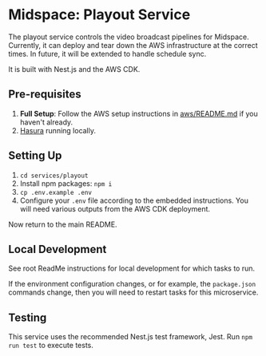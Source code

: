 # Midspace: Playout Service

The playout service controls the video broadcast pipelines for Midspace. Currently, it can deploy and tear down the AWS infrastructure at the correct times. In future, it will be extended to handle schedule sync.

It is built with Nest.js and the AWS CDK.

## Pre-requisites

1. **Full Setup**: Follow the AWS setup instructions in
   [aws/README.md](../../aws/README.md) if you haven't already.
1. [Hasura](../../hasura/README.md) running locally.

## Setting Up

1. `cd services/playout`
1. Install npm packages: `npm i`
1. `cp .env.example .env`
1. Configure your `.env` file according to the embedded instructions. You will need various outputs from the AWS CDK deployment.

Now return to the main README.

## Local Development

See root ReadMe instructions for local development for which tasks to run.

If the environment configuration changes, or for example, the `package.json`
commands change, then you will need to restart tasks for this microservice.

## Testing

This service uses the recommended Nest.js test framework, Jest. Run `npm run test` to execute tests.
